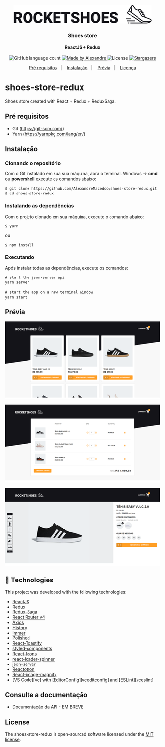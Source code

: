 <h1 align="center" >
  <img alt="Github" title="Github" src=".github/logo.svg" width="450px"/>
</h1>


<h3 align="center">
  Shoes store
</h3>

<h4 align="center">
  ReactJS + Redux
</h4>

<p align="center">
  <img alt="GitHub language count" src="https://img.shields.io/github/languages/count/AlexandreMacedoo/shoes-store-redux?color=%2304D361">

  <a href="https://github.com/AlexandreMacedoo">
    <img alt="Made by Alexandre" src="https://img.shields.io/badge/made%20by-Alexandre-%2304D361">
  </a>

  <img alt="License" src="https://img.shields.io/badge/license-MIT-%2304D361">

  <a href="https://github.com/AlexandreMacedoo/shoes-store-redux/stargazers">
    <img alt="Stargazers" src="https://img.shields.io/github/stars/AlexandreMacedoo/shoes-store-redux?style=social">
  </a>
</p>

<p align="center">
  <a href="#pré-requisitos">Pré requisitos</a>&nbsp;&nbsp;&nbsp;|&nbsp;&nbsp;&nbsp;
  <a href="#instalação">Instalação</a>&nbsp;&nbsp;&nbsp;|&nbsp;&nbsp;&nbsp;
  <a href="#prévia">Prévia</a>&nbsp;&nbsp;&nbsp;|&nbsp;&nbsp;&nbsp;
  <a href="#license">Licença</a>
</p>

# shoes-store-redux
Shoes store created with React + Redux + ReduxSaga.

## Pré requisitos

- Git (https://git-scm.com/)
- Yarn (https://yarnpkg.com/lang/en/)

## Instalação
### Clonando o repositório
Com o Git instalado em sua sua máquina, abra o terminal.
Windows -> **cmd** ou **powershell** execute os comandos abaixo:
```ssh
$ git clone https://github.com/AlexandreMacedoo/shoes-store-redux.git
$ cd shoes-store-redux
```
### Instalando as dependências
Com o projeto clonado em sua máquina, execute o comando abaixo:

```ssh
$ yarn
```
ou
```ssh
$ npm install
```

### Executando
Após instalar todas as dependências, execute os comandos:

```ssh
# start the json-server api
yarn server

# start the app on a new terminal window
yarn start
```

## Prévia
<p align="left">
  <img alt="Home" src=".github/previa1-new.png" width="550px">
</p>
<p align="left">
  <img alt="Cart" src=".github/previa2-new.png" width="550px">
</p>
<p align="left">
  <img alt="Product" src=".github/previa3-new.png" width="550px">
</p>

## :rocket: Technologies

This project was developed with the following technologies:

-  [ReactJS](https://reactjs.org/)
-  [Redux](https://redux.js.org/)
-  [Redux-Saga](https://redux-saga.js.org/)
-  [React Router v4](https://github.com/ReactTraining/react-router)
-  [Axios](https://github.com/axios/axios)
-  [History](https://www.npmjs.com/package/history)
-  [Immer](https://github.com/immerjs/immer)
-  [Polished](https://polished.js.org/)
-  [React-Toastify](https://fkhadra.github.io/react-toastify/)
-  [styled-components](https://www.styled-components.com/)
-  [React-Icons](https://react-icons.netlify.com/)
-  [react-loader-spinner](https://github.com/mhnpd/react-loader-spinner)
-  [json-server](https://github.com/typicode/json-server)
-  [Reactotron](https://infinite.red/reactotron)
-  [React-image-magnify](https://www.npmjs.com/package/react-image-magnify)
-  [VS Code][vc] with [EditorConfig][vceditconfig] and [ESLint][vceslint]

## Consulte a documentação
- Documentação da API - EM BREVE

## License
The shoes-store-redux is open-sourced software licensed under the [MIT license](https://opensource.org/licenses/MIT).
